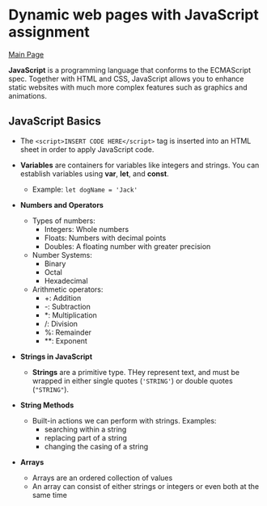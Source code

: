 # Dynamic web pages with JavaScript assignment 

[Main Page](https://jrdelmu.github.io/reading-notes/)

**JavaScript** is a programming language that conforms to the ECMAScript spec. Together with HTML and CSS, JavaScript allows you to enhance static websites with much more complex features such as graphics and animations. 

## JavaScript Basics

- The `<script>INSERT CODE HERE</script>` tag is inserted into an HTML sheet in order to apply JavaScript code.

- **Variables** are containers for variables like integers and strings. You can establish variables using **var**, **let**, and **const**.
    - Example: `let dogName = 'Jack'`

- **Numbers and Operators**
    - Types of numbers:
        - Integers: Whole numbers
        - Floats: Numbers with decimal points
        - Doubles: A floating number with greater precision 
    - Number Systems:
        - Binary
        - Octal
        - Hexadecimal
    - Arithmetic operators:
        - +: Addition
        - -: Subtraction
        - *: Multiplication
        - /: Division
        - %: Remainder
        - **: Exponent 
- **Strings in JavaScript**
    - **Strings** are a primitive type. THey represent text, and must be wrapped in either single quotes (`'STRING'`) or double quotes (`"STRING"`).
- **String Methods**
    - Built-in actions we can perform with strings. Examples:
        - searching within a string
        - replacing part of a string
        - changing the casing of a string
- **Arrays**
    - Arrays are an ordered collection of values
    - An array can consist of either strings or integers or even both at the same time


